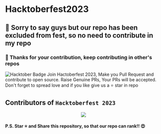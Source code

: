 # Hacktoberfest2023  

## 🥲 Sorry to say guys but our repo has been excluded from fest, so no need to contribute in my repo
### 💖 Thanks for your contribution, keep contributing in other's repos 


<img src="https://img.shields.io/badge/hacktoberfest-2023-blueviolet" alt="Hacktober Badge"/>
Join Hactoberfest 2023, Make you Pull Request and contribute to open source. Raise Genuine PRs, Your PRs will be accepted. Don't forget to spread love and if you like give us a ⭐️ star in repo

## Contributors of `Hacktoberfest 2023`

<div align="center">
<a href="https://github.com/Kaishav65/Hacktoberfest2023/graphs/contributors">
  <img src="https://contrib.rocks/image?repo=Kaishav65/Hacktoberfest2023" />
</a>
  </div>

  
  #### P.S. Star ⭐ and Share this repository, so that our repo can rank!! 😍
